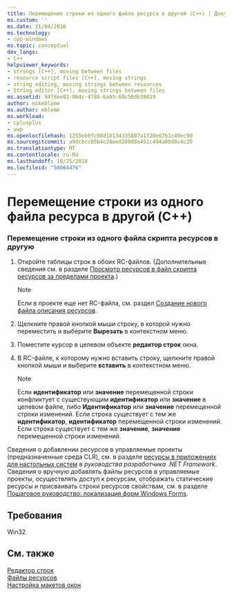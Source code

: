 ```yaml
---
title: Перемещение строки из одного файла ресурса в другой (C++) | Документация Майкрософт
ms.custom: ''
ms.date: 11/04/2016
ms.technology:
- cpp-windows
ms.topic: conceptual
dev_langs:
- C++
helpviewer_keywords:
- strings [C++], moving between files
- resource script files [C++], moving strings
- string editing, moving strings between resources
- String editor [C++], moving strings between files
ms.assetid: 94f8ee81-9b4c-4788-ba95-68c58db38029
author: mikeblome
ms.author: mblome
ms.workload:
- cplusplus
- uwp
ms.openlocfilehash: 1255eb0fc00d1b134335807a1f20e6761c49ec90
ms.sourcegitcommit: a9dcbcc85b4c28eed280d8e451c494a00d8c4c25
ms.translationtype: MT
ms.contentlocale: ru-RU
ms.lasthandoff: 10/25/2018
ms.locfileid: "50064476"
---
```

# <a name="moving-a-string-from-one-resource-file-to-another-c"></a>Перемещение строки из одного файла ресурса в другой (C++)

### <a name="to-move-a-string-from-one-resource-script-file-to-another"></a>Перемещение строки из одного файла скрипта ресурсов в другую

1. Откройте таблицы строк в обоих RC-файлов. (Дополнительные сведения см. в разделе [Просмотр ресурсов в файл скрипта ресурсов за пределами проекта](../windows/how-to-open-a-resource-script-file-outside-of-a-project-standalone.md).)

   > [!NOTE]
   > Если в проекте еще нет RC-файла, см. раздел [Создание нового файла описания ресурсов](../windows/how-to-create-a-resource-script-file.md).

2. Щелкните правой кнопкой мыши строку, в которой нужно переместить и выберите **Вырезать** в контекстном меню.

3. Поместите курсор в целевом объекте **редактор строк** окна.

4. В RC-файле, к которому нужно вставить строку, щелкните правой кнопкой мыши и выберите **вставить** в контекстном меню.

   > [!NOTE]
   > Если **идентификатор** или **значение** перемещенной строки конфликтует с существующим **идентификатор** или **значение** в целевом файле, либо **Идентификатор** или **значение** перемещенной строки изменений. Если строка существует с тем же **идентификатор**, **идентификатор** перемещенной строки изменений. Если строка существует с тем же **значение**, **значение** перемещенной строки изменений.

Сведения о добавлении ресурсов в управляемые проекты (предназначенные среда CLR), см. в разделе [ресурсы в приложениях для настольных систем](/dotnet/framework/resources/index) в *руководства разработчика .NET Framework*. Сведения о вручную добавлять файлы ресурсов в управляемые проекты, осуществлять доступ к ресурсам, отображать статические ресурсы и присваивать строки ресурсов свойствам, см. в разделе [Пошаговое руководство: локализация форм Windows Forms](/previous-versions/visualstudio/visual-studio-2010/y99d1cd3).

## <a name="requirements"></a>Требования

Win32

## <a name="see-also"></a>См. также

[Редактор строк](../windows/string-editor.md)<br/>
[Файлы ресурсов](../windows/resource-files-visual-studio.md)<br/>
[Настройка макетов окон](/visualstudio/ide/customizing-window-layouts-in-visual-studio)